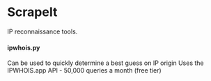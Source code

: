 # ScrapeIt
IP reconnaissance tools.

#### ipwhois.py
Can be used to quickly determine a best guess on IP origin
Uses the IPWHOIS.app API - 50,000 queries a month (free tier)
